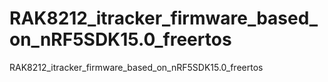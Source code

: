 # RAK8212_itracker_firmware_based_on_nRF5SDK15.0_freertos
RAK8212_itracker_firmware_based_on_nRF5SDK15.0_freertos
